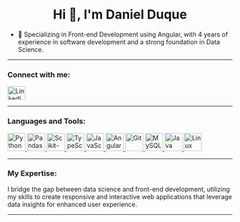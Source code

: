 <h1 align="center">Hi 👋, I'm Daniel Duque</h1>

- 🌱 Specializing in Front-end Development using Angular, with 4 years of experience in software development and a strong foundation in Data Science.

---

<h3 align="left">Connect with me:</h3>
<p align="left">
    <a href="${LINKEDIN_URL}" target="_blank">
        <img align="center" src="${LINKEDIN_ICON}" alt="LinkedIn Profile" height="30" width="40" />
    </a>
</p>

---

<h3 align="left">Languages and Tools:</h3>
<p align="left">
    <a href="${PYTHON_URL}" target="_blank" rel="noreferrer">
        <img src="${PYTHON_ICON}" alt="Python" width="40" height="40"/>
    </a>
    <a href="${PANDAS_URL}" target="_blank" rel="noreferrer">
        <img src="${PANDAS_ICON}" alt="Pandas" width="40" height="40"/>
    </a>
    <a href="${SCIKIT_URL}" target="_blank" rel="noreferrer">
        <img src="${SCIKIT_ICON}" alt="Scikit-learn" width="40" height="40"/>
    </a>
    <a href="${TYPESCRIPT_URL}" target="_blank" rel="noreferrer">
        <img src="${TYPESCRIPT_ICON}" alt="TypeScript" width="40" height="40"/>
    </a>
    <a href="${JAVASCRIPT_URL}" target="_blank" rel="noreferrer">
        <img src="${JAVASCRIPT_ICON}" alt="JavaScript" width="40" height="40"/>
    </a>
    <a href="${ANGULAR_URL}" target="_blank" rel="noreferrer">
        <img src="${ANGULAR_ICON}" alt="Angular" width="40" height="40"/>
    </a>
    <a href="${GIT_URL}" target="_blank" rel="noreferrer">
        <img src="${GIT_ICON}" alt="Git" width="40" height="40"/>
    </a>
    <a href="${MYSQL_URL}" target="_blank" rel="noreferrer">
        <img src="${MYSQL_ICON}" alt="MySQL" width="40" height="40"/>
    </a>
    <a href="${JAVA_URL}" target="_blank" rel="noreferrer">
        <img src="${JAVA_ICON}" alt="Java" width="40" height="40"/>
    </a>
    <a href="${LINUX_URL}" target="_blank" rel="noreferrer">
        <img src="${LINUX_ICON}" alt="Linux" width="40" height="40"/>
    </a>
</p>

---

<h3 align="left">My Expertise:</h3>
<p align="left">
    I bridge the gap between data science and front-end development, utilizing my skills to create responsive and interactive web applications that leverage data insights for enhanced user experience.
</p>

---

<!-- Variable Definitions -->
<script>
    const LINKEDIN_URL = "https://linkedin.com/in/danieldealmeidaduque";
    const LINKEDIN_ICON = "https://raw.githubusercontent.com/rahuldkjain/github-profile-readme-generator/master/src/images/icons/Social/linked-in-alt.svg";

    const PYTHON_URL = "https://www.python.org";
    const PYTHON_ICON = "https://raw.githubusercontent.com/devicons/devicon/master/icons/python/python-original.svg";

    const PANDAS_URL = "https://pandas.pydata.org/";
    const PANDAS_ICON = "https://raw.githubusercontent.com/devicons/devicon/2ae2a900d2f041da66e950e4d48052658d850630/icons/pandas/pandas-original.svg";

    const SCIKIT_URL = "https://scikit-learn.org/";
    const SCIKIT_ICON = "https://upload.wikimedia.org/wikipedia/commons/0/05/Scikit_learn_logo_small.svg";

    const TYPESCRIPT_URL = "https://www.typescriptlang.org/";
    const TYPESCRIPT_ICON = "https://raw.githubusercontent.com/devicons/devicon/master/icons/typescript/typescript-original.svg";

    const JAVASCRIPT_URL = "https://developer.mozilla.org/en-US/docs/Web/JavaScript";
    const JAVASCRIPT_ICON = "https://raw.githubusercontent.com/devicons/devicon/master/icons/javascript/javascript-original.svg";

    const ANGULAR_URL = "https://angular.io/";
    const ANGULAR_ICON = "https://raw.githubusercontent.com/devicons/devicon/master/icons/angularjs/angularjs-original.svg";

    const GIT_URL = "https://git-scm.com/";
    const GIT_ICON = "https://www.vectorlogo.zone/logos/git-scm/git-scm-icon.svg";

    const MYSQL_URL = "https://www.mysql.com/";
    const MYSQL_ICON = "https://raw.githubusercontent.com/devicons/devicon/master/icons/mysql/mysql-original-wordmark.svg";

    const JAVA_URL = "https://www.java.com/";
    const JAVA_ICON = "https://raw.githubusercontent.com/devicons/devicon/master/icons/java/java-original.svg";

    const LINUX_URL = "https://www.linux.org/";
    const LINUX_ICON = "https://raw.githubusercontent.com/devicons/devicon/master/icons/linux/linux-original.svg";
</script>
